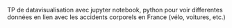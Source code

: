 TP de datavisualisation avec jupyter notebook, python pour voir differentes données en lien avec les accidents corporels en France (vélo, voitures, etc.)
